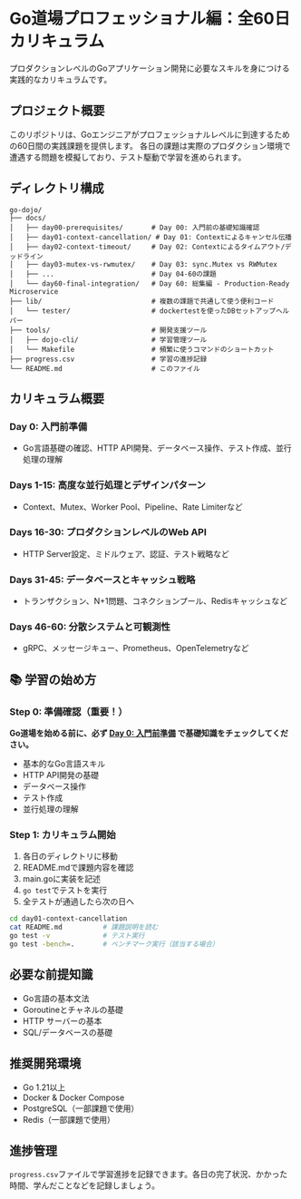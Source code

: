# Go道場プロフェッショナル編：全60日カリキュラム

プロダクションレベルのGoアプリケーション開発に必要なスキルを身につける実践的なカリキュラムです。

## プロジェクト概要

このリポジトリは、Goエンジニアがプロフェッショナルレベルに到達するための60日間の実践課題を提供します。
各日の課題は実際のプロダクション環境で遭遇する問題を模擬しており、テスト駆動で学習を進められます。

## ディレクトリ構成

```
go-dojo/
├── docs/
│   ├── day00-prerequisites/       # Day 00: 入門前の基礎知識確認
│   ├── day01-context-cancellation/ # Day 01: Contextによるキャンセル伝播
│   ├── day02-context-timeout/     # Day 02: Contextによるタイムアウト/デッドライン
│   ├── day03-mutex-vs-rwmutex/    # Day 03: sync.Mutex vs RWMutex
│   ├── ...                        # Day 04-60の課題
│   └── day60-final-integration/   # Day 60: 総集編 - Production-Ready Microservice
├── lib/                           # 複数の課題で共通して使う便利コード
│   └── tester/                    # dockertestを使ったDBセットアップヘルパー
├── tools/                         # 開発支援ツール
│   ├── dojo-cli/                  # 学習管理ツール
│   └── Makefile                   # 頻繁に使うコマンドのショートカット
├── progress.csv                   # 学習の進捗記録
└── README.md                      # このファイル
```

## カリキュラム概要

### Day 0: 入門前準備
- Go言語基礎の確認、HTTP API開発、データベース操作、テスト作成、並行処理の理解

### Days 1-15: 高度な並行処理とデザインパターン
- Context、Mutex、Worker Pool、Pipeline、Rate Limiterなど

### Days 16-30: プロダクションレベルのWeb API
- HTTP Server設定、ミドルウェア、認証、テスト戦略など

### Days 31-45: データベースとキャッシュ戦略
- トランザクション、N+1問題、コネクションプール、Redisキャッシュなど

### Days 46-60: 分散システムと可観測性
- gRPC、メッセージキュー、Prometheus、OpenTelemetryなど

## 📚 学習の始め方

### Step 0: 準備確認（重要！）

**Go道場を始める前に、必ず [Day 0: 入門前準備](docs/day00-prerequisites/README.md) で基礎知識をチェックしてください。**

- 基本的なGo言語スキル
- HTTP API開発の基礎
- データベース操作
- テスト作成
- 並行処理の理解

### Step 1: カリキュラム開始

1. 各日のディレクトリに移動
2. README.mdで課題内容を確認
3. main.goに実装を記述
4. `go test`でテストを実行
5. 全テストが通過したら次の日へ

```bash
cd day01-context-cancellation
cat README.md          # 課題説明を読む
go test -v             # テスト実行
go test -bench=.       # ベンチマーク実行（該当する場合）
```

## 必要な前提知識

- Go言語の基本文法
- Goroutineとチャネルの基礎
- HTTP サーバーの基本
- SQL/データベースの基礎

## 推奨開発環境

- Go 1.21以上
- Docker & Docker Compose
- PostgreSQL（一部課題で使用）
- Redis（一部課題で使用）

## 進捗管理

`progress.csv`ファイルで学習進捗を記録できます。各日の完了状況、かかった時間、学んだことなどを記録しましょう。